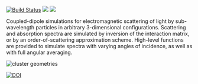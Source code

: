 [![Build Status](https://travis-ci.org/baptiste/cda.png?branch=master)](https://travis-ci.org/baptiste/cda)
![](http://www.r-pkg.org/badges/version/cda)
![](http://cranlogs.r-pkg.org/badges/grand-total/cda)


Coupled-dipole simulations for electromagnetic scattering of light by sub-wavelength particles in arbitrary 3-dimensional configurations. Scattering and absorption spectra are simulated by inversion of the interaction matrix, or by an order-of-scattering approximation scheme. High-level functions are provided to simulate spectra with varying angles of incidence, as well as with full angular averaging.

![cluster geometries](overview.png)


[![DOI](https://zenodo.org/badge/doi/10.5281/zenodo.11418.png)](http://dx.doi.org/10.5281/zenodo.11418)
